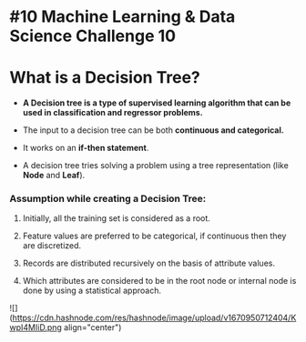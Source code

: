 # #10 Machine Learning & Data Science Challenge 10

# What is a Decision Tree?

*   **A Decision tree is a type of supervised learning algorithm that can be used in classification and regressor problems.**
    
*   The input to a decision tree can be both **continuous and categorical.**
    
*   It works on an **if-then statement**.
    
*   A decision tree tries solving a problem using a tree representation (like **Node** and **Leaf**).
    

### Assumption while creating a Decision Tree:

1.  Initially, all the training set is considered as a root.
    
2.  Feature values are preferred to be categorical, if continuous then they are discretized.
    
3.  Records are distributed recursively on the basis of attribute values.
    
4.  Which attributes are considered to be in the root node or internal node is done by using a statistical approach.
    

![](https://cdn.hashnode.com/res/hashnode/image/upload/v1670950712404/KwpI4MIiD.png align="center")